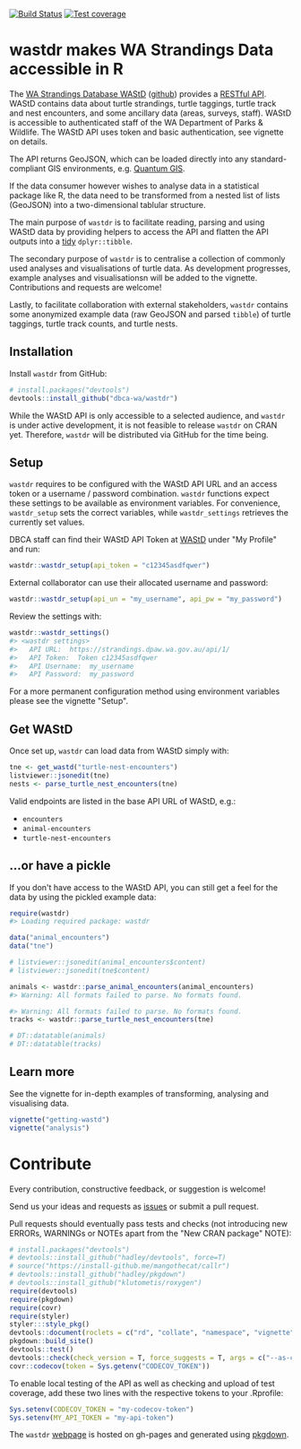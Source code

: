 
[![Build Status](https://travis-ci.org/dbca-wa/wastdr.svg?branch=master)](https://travis-ci.org/dbca-wa/wastdr) [![Test coverage](https://codecov.io/gh/dbca-wa/wastdr/branch/master/graph/badge.svg)](https://codecov.io/gh/dbca-wa/wastdr)

wastdr makes WA Strandings Data accessible in R
===============================================

The [WA Strandings Database WAStD](https://strandings.dpaw.wa.gov.au/) ([github](https://github.com/dbca-wa/wastd/)) provides a [RESTful API](https://strandings.dpaw.wa.gov.au/api/1/). WAStD contains data about turtle strandings, turtle taggings, turtle track and nest encounters, and some ancillary data (areas, surveys, staff). WAStD is accessible to authenticated staff of the WA Department of Parks & Wildlife. The WAStD API uses token and basic authentication, see vignette on details.

The API returns GeoJSON, which can be loaded directly into any standard-compliant GIS environments, e.g. [Quantum GIS](http://www.qgis.org/en/site/).

If the data consumer however wishes to analyse data in a statistical package like R, the data need to be transformed from a nested list of lists (GeoJSON) into a two-dimensional tablular structure.

The main purpose of `wastdr` is to facilitate reading, parsing and using WAStD data by providing helpers to access the API and flatten the API outputs into a [tidy](http://vita.had.co.nz/papers/tidy-data.html) `dplyr::tibble`.

The secondary purpose of `wastdr` is to centralise a collection of commonly used analyses and visualisations of turtle data. As development progresses, example analyses and visualisationsn will be added to the vignette. Contributions and requests are welcome!

Lastly, to facilitate collaboration with external stakeholders, `wastdr` contains some anonymized example data (raw GeoJSON and parsed `tibble`) of turtle taggings, turtle track counts, and turtle nests.

Installation
------------

Install `wastdr` from GitHub:

``` r
# install.packages("devtools")
devtools::install_github("dbca-wa/wastdr")
```

While the WAStD API is only accessible to a selected audience, and `wastdr` is under active development, it is not feasible to release `wastdr` on CRAN yet. Therefore, `wastdr` will be distributed via GitHub for the time being.

Setup
-----

`wastdr` requires to be configured with the WAStD API URL and an access token or a username / password combination. `wastdr` functions expect these settings to be available as environment variables. For convenience, `wastdr_setup` sets the correct variables, while `wastdr_settings` retrieves the currently set values.

DBCA staff can find their WAStD API Token at [WAStD](https://strandings.dpaw.wa.gov.au/) under "My Profile" and run:

``` r
wastdr::wastdr_setup(api_token = "c12345asdfqwer")
```

External collaborator can use their allocated username and password:

``` r
wastdr::wastdr_setup(api_un = "my_username", api_pw = "my_password")
```

Review the settings with:

``` r
wastdr::wastdr_settings()
#> <wastdr settings>
#>   API URL:  https://strandings.dpaw.wa.gov.au/api/1/ 
#>   API Token:  Token c12345asdfqwer 
#>   API Username:  my_username 
#>   API Password:  my_password
```

For a more permanent configuration method using environment variables please see the vignette "Setup".

Get WAStD
---------

Once set up, `wastdr` can load data from WAStD simply with:

``` r
tne <- get_wastd("turtle-nest-encounters")
listviewer::jsonedit(tne)
nests <- parse_turtle_nest_encounters(tne)
```

Valid endpoints are listed in the base API URL of WAStD, e.g.:

-   `encounters`
-   `animal-encounters`
-   `turtle-nest-encounters`

...or have a pickle
-------------------

If you don't have access to the WAStD API, you can still get a feel for the data by using the pickled example data:

``` r
require(wastdr)
#> Loading required package: wastdr

data("animal_encounters")
data("tne")

# listviewer::jsonedit(animal_encounters$content)
# listviewer::jsonedit(tne$content)

animals <- wastdr::parse_animal_encounters(animal_encounters)
#> Warning: All formats failed to parse. No formats found.

#> Warning: All formats failed to parse. No formats found.
tracks <- wastdr::parse_turtle_nest_encounters(tne)

# DT::datatable(animals)
# DT::datatable(tracks)
```

Learn more
----------

See the vignette for in-depth examples of transforming, analysing and visualising data.

``` r
vignette("getting-wastd")
vignette("analysis")
```

Contribute
==========

Every contribution, constructive feedback, or suggestion is welcome!

Send us your ideas and requests as [issues](https://github.com/dbca-wa/wastdr/issues) or submit a pull request.

Pull requests should eventually pass tests and checks (not introducing new ERRORs, WARNINGs or NOTEs apart from the "New CRAN package" NOTE):

``` r
# install.packages("devtools")
# devtools::install_github("hadley/devtools", force=T)
# source("https://install-github.me/mangothecat/callr")
# devtools::install_github("hadley/pkgdown")
# devtools::install_github("klutometis/roxygen")
require(devtools)
require(pkgdown)
require(covr)
require(styler)
styler:::style_pkg()
devtools::document(roclets = c("rd", "collate", "namespace", "vignette"))
pkgdown::build_site()
devtools::test()
devtools::check(check_version = T, force_suggests = T, args = c("--as-cran", "--timings"))
covr::codecov(token = Sys.getenv("CODECOV_TOKEN"))
```

To enable local testing of the API as well as checking and upload of test coverage, add these two lines with the respective tokens to your .Rprofile:

``` r
Sys.setenv(CODECOV_TOKEN = "my-codecov-token")
Sys.setenv(MY_API_TOKEN = "my-api-token")
```

The `wastdr` [webpage](https://dbca-wa.github.io/wastdr/) is hosted on gh-pages and generated using [pkgdown](https://github.com/hadley/pkgdown).
